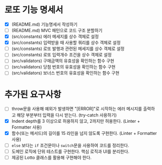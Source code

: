 # 로또 기능 명세서

- [x] (README.md) 기능명세서 작성하기
- [ ] (README.md) MVC 패턴으로 코드 구조 분할하기
- [x] (src/constants) 에러 메세지를 상수 객체로 설정
- [x] (src/constants) 입력받을 때 사용할 쿼리를 상수 객체로 설정
- [ ] (src/constants) 로또 발행과 관련된 메세지를 상수 객체로 설정
- [ ] (src/constants) 로또 입력개수 조건을 상수 객체로 설정
- [ ] (src/validators) 구매금액의 유효성을 확인하는 함수 구현
- [ ] (src/validators) 당첨 번호의 유효성을 확인하는 함수 구현
- [ ] (src/validators) 보너스 번호의 유효성을 확인하는 함수 구현

# 추가된 요구사항

- [ ] throw문을 사용해 예외가 발생하면 "[ERROR]"로 시작하는 에러 메시지를 출력하고 해당 부분부터 입력을 다시 받는다. (try-catch 사용하기)
- [x] Indent depth를 3 이상으로 허용하지 않고, 2까지만 허용한다. (Linter + Formatter 사용)
- [x] 함수(또는 메서드)의 길이를 15 라인을 넘지 않도록 구현한다. (Linter + Formatter 사용)
- [ ] `else` 보다는 `if` 조건문이나 `switch`문을 사용하여 코드를 정리한다.
- [ ] 도메인 로직에 단위 테스트를 구현한다. 핵심 로직과 UI를 분리한다.
- [ ] 제공된 Lotto 클래스를 활용해 구현해야 한다.
